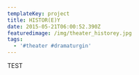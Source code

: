 ```yaml
---
templateKey: project
title: HISTOR(E)Y
date: 2015-05-21T06:00:52.390Z
featuredimage: /img/theater_historey.jpg
tags:
  - '#theater #dramaturgin'
---
```

TEST
